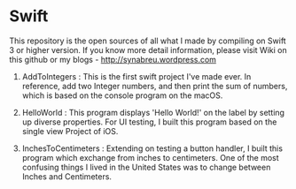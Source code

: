 # Swift
This repository is the open sources of all what I made by compiling on Swift 3 or higher version. 
If you know more detail information, please visit Wiki on this github or my blogs - http://synabreu.wordpress.com

1. AddToIntegers : This is the first swift project I've made ever. In reference, add two Integer numbers, and then print the sum of numbers, which is based on the console program on the macOS. 

2. HelloWorld : This program displays 'Hello World!' on the label by setting up diverse properties. For UI testing, I built this program based on the single view Project of iOS.  

3. InchesToCentimeters : Extending on testing a button handler, I built this program which exchange from inches to centimeters. One of the most confusing things I lived in the United States was to change between Inches and Centimeters.  


